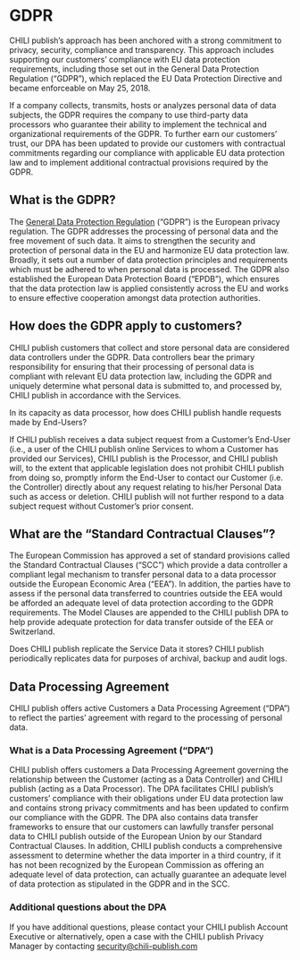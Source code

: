 # GDPR

CHILI publish’s approach has been anchored with a strong commitment to privacy, security, compliance and transparency. This approach includes supporting our customers’ compliance with EU data protection requirements, including those set out in the General Data Protection Regulation (“GDPR”), which replaced the EU Data Protection Directive and became enforceable on May 25, 2018.

If a company collects, transmits, hosts or analyzes personal data of data subjects, the GDPR requires the company to use third-party data processors who guarantee their ability to implement the technical and organizational requirements of the GDPR. To further earn our customers’ trust, our DPA has been updated to provide our customers with contractual commitments regarding our compliance with applicable EU data protection law and to implement additional contractual provisions required by the GDPR. 

## What is the GDPR?

The [General Data Protection Regulation](https://gdpr.eu/what-is-gdpr/) (“GDPR”) is the European privacy regulation. The GDPR addresses the processing of personal data and the free movement of such data. It aims to strengthen the security and protection of personal data in the EU and harmonize EU data protection law. Broadly, it sets out a number of data protection principles and requirements which must be adhered to when personal data is processed.
The GDPR also established the European Data Protection Board (“EPDB”), which ensures that the data protection law is applied consistently across the EU and works to ensure effective cooperation amongst data protection authorities.

## How does the GDPR apply to customers?

CHILI publish customers that collect and store personal data are considered data controllers under the GDPR. Data controllers bear the primary responsibility for ensuring that their processing of personal data is compliant with relevant EU data protection law, including the GDPR and uniquely determine what personal data is submitted to, and processed by, CHILI publish in accordance with the Services.

In its capacity as data processor, how does CHILI publish handle requests made by End-Users?

If CHILI publish receives a data subject request from a Customer’s End-User (i.e., a user of the CHILI publish online Services to whom a Customer has provided our Services), CHILI publish is the Processor, and CHILI publish will, to the extent that applicable legislation does not prohibit CHILI publish from doing so, promptly inform the End-User to contact our Customer (i.e. the Controller) directly about any request relating to his/her Personal Data such as access or deletion. CHILI publish will not further respond to a data subject request without Customer’s prior consent.

## What are the “Standard Contractual Clauses”?

The European Commission has approved a set of standard provisions called the Standard Contractual Clauses (“SCC”) which provide a data controller a compliant legal mechanism to transfer personal data to a data processor outside the European Economic Area (“EEA”). In addition, the parties have to assess if the personal data transferred to countries outside the EEA would be afforded an adequate level of data protection according to the GDPR requirements. The Model Clauses are appended to the CHILI publish DPA to help provide adequate protection for data transfer outside of the EEA or Switzerland.

Does CHILI publish replicate the Service Data it stores?
CHILI publish periodically replicates data for purposes of archival, backup and audit logs. 

## Data Processing Agreement

CHILI publish offers active Customers a Data Processing Agreement (“DPA”) to reflect the parties’ agreement with regard to the processing of personal data. 

### What is a Data Processing Agreement (“DPA”)

CHILI publish offers customers a Data Processing Agreement governing the relationship between the Customer (acting as a Data Controller) and CHILI publish (acting as a Data Processor). The DPA facilitates CHILI publish’s customers’ compliance with their obligations under EU data protection law and contains strong privacy commitments and has been updated to confirm our compliance with the GDPR. The DPA also contains data transfer frameworks to ensure that our customers can lawfully transfer personal data to CHILI publish outside of the European Union by our Standard Contractual Clauses. In addition, CHILI publish conducts a comprehensive assessment to determine whether the data importer in a third country, if it has not been recognized by the European Commission as offering an adequate level of data protection, can actually guarantee an adequate level of data protection as stipulated in the GDPR and in the SCC.

### Additional questions about the DPA

If you have additional questions, please contact your CHILI publish Account Executive or alternatively, open a case with the CHILI publish Privacy Manager by contacting [security@chili-publish.com](mailto:security@chili-publish.com)
 
